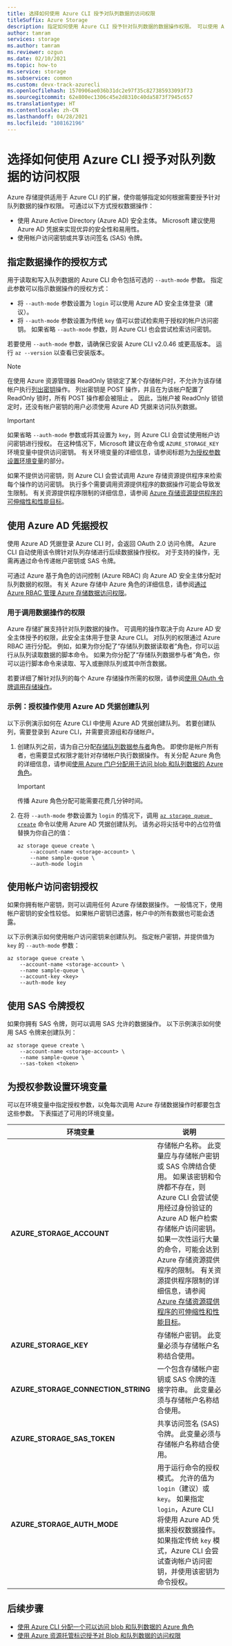 ```yaml
---
title: 选择如何使用 Azure CLI 授予对队列数据的访问权限
titleSuffix: Azure Storage
description: 指定如何使用 Azure CLI 授予针对队列数据的数据操作权限。 可以使用 Azure AD 凭据、帐户访问密钥或共享访问签名 (SAS) 令牌授权数据操作。
author: tamram
services: storage
ms.author: tamram
ms.reviewer: ozgun
ms.date: 02/10/2021
ms.topic: how-to
ms.service: storage
ms.subservice: common
ms.custom: devx-track-azurecli
ms.openlocfilehash: 1570906ae036b31dc2e97f35c827385933093f73
ms.sourcegitcommit: 62e800ec1306c45e2d8310c40da5873f7945c657
ms.translationtype: HT
ms.contentlocale: zh-CN
ms.lasthandoff: 04/28/2021
ms.locfileid: "108162196"
---
```

# <a name="choose-how-to-authorize-access-to-queue-data-with-azure-cli"></a>选择如何使用 Azure CLI 授予对队列数据的访问权限

Azure 存储提供适用于 Azure CLI 的扩展，使你能够指定如何根据需要授予针对队列数据的操作权限。 可通过以下方式授权数据操作：

- 使用 Azure Active Directory (Azure AD) 安全主体。 Microsoft 建议使用 Azure AD 凭据来实现优异的安全性和易用性。
- 使用帐户访问密钥或共享访问签名 (SAS) 令牌。

## <a name="specify-how-data-operations-are-authorized"></a>指定数据操作的授权方式

用于读取和写入队列数据的 Azure CLI 命令包括可选的 `--auth-mode` 参数。 指定此参数可以指示数据操作的授权方式：

- 将 `--auth-mode` 参数设置为 `login` 可以使用 Azure AD 安全主体登录（建议）。
- 将 `--auth-mode` 参数设置为传统 `key` 值可以尝试检索用于授权的帐户访问密钥。 如果省略 `--auth-mode` 参数，则 Azure CLI 也会尝试检索访问密钥。

若要使用 `--auth-mode` 参数，请确保已安装 Azure CLI v2.0.46 或更高版本。 运行 `az --version` 以查看已安装版本。

> [!NOTE]
> 在使用 Azure 资源管理器 ReadOnly 锁锁定了某个存储帐户时，不允许为该存储帐户执行[列出密钥](/rest/api/storagerp/storageaccounts/listkeys)操作。 列出密钥是 POST 操作，并且在为该帐户配置了 ReadOnly 锁时，所有 POST 操作都会被阻止 。 因此，当帐户被 ReadOnly 锁锁定时，还没有帐户密钥的用户必须使用 Azure AD 凭据来访问队列数据。

> [!IMPORTANT]
> 如果省略 `--auth-mode` 参数或将其设置为 `key`，则 Azure CLI 会尝试使用帐户访问密钥进行授权。 在这种情况下，Microsoft 建议在命令或 `AZURE_STORAGE_KEY` 环境变量中提供访问密钥。 有关环境变量的详细信息，请参阅标题为[为授权参数设置环境变量](#set-environment-variables-for-authorization-parameters)的部分。
>
> 如果不提供访问密钥，则 Azure CLI 会尝试调用 Azure 存储资源提供程序来检索每个操作的访问密钥。 执行多个需要调用资源提供程序的数据操作可能会导致发生限制。 有关资源提供程序限制的详细信息，请参阅 [Azure 存储资源提供程序的可伸缩性和性能目标](../common/scalability-targets-resource-provider.md)。

## <a name="authorize-with-azure-ad-credentials"></a>使用 Azure AD 凭据授权

使用 Azure AD 凭据登录 Azure CLI 时，会返回 OAuth 2.0 访问令牌。 Azure CLI 自动使用该令牌针对队列存储进行后续数据操作授权。 对于支持的操作，无需再通过命令传递帐户密钥或 SAS 令牌。

可通过 Azure 基于角色的访问控制 (Azure RBAC) 向 Azure AD 安全主体分配对队列数据的权限。 有关 Azure 存储中 Azure 角色的详细信息，请参阅[通过 Azure RBAC 管理 Azure 存储数据访问权限](../common/storage-auth-aad-rbac-portal.md)。

### <a name="permissions-for-calling-data-operations"></a>用于调用数据操作的权限

Azure 存储扩展支持针对队列数据的操作。 可调用的操作取决于向 Azure AD 安全主体授予的权限，此安全主体用于登录 Azure CLI。 对队列的权限通过 Azure RBAC 进行分配。 例如，如果为你分配了“存储队列数据读取者”角色，你可以运行从队列读取数据的脚本命令。 如果为你分配了“存储队列数据参与者”角色，你可以运行脚本命令来读取、写入或删除队列或其中所含数据。

若要详细了解针对队列的每个 Azure 存储操作所需的权限，请参阅[使用 OAuth 令牌调用存储操作](/rest/api/storageservices/authorize-with-azure-active-directory#call-storage-operations-with-oauth-tokens)。

### <a name="example-authorize-an-operation-to-create-a-queue-with-azure-ad-credentials"></a>示例：授权操作使用 Azure AD 凭据创建队列

以下示例演示如何在 Azure CLI 中使用 Azure AD 凭据创建队列。 若要创建队列，需要登录到 Azure CLI，并需要资源组和存储帐户。

1. 创建队列之前，请为自己分配[存储队列数据参与者](../../role-based-access-control/built-in-roles.md#storage-queue-data-contributor)角色。 即使你是帐户所有者，也需要显式权限才能针对存储帐户执行数据操作。 有关分配 Azure 角色的详细信息，请参阅[使用 Azure 门户分配用于访问 blob 和队列数据的 Azure 角色](../common/storage-auth-aad-rbac-portal.md)。

    > [!IMPORTANT]
    > 传播 Azure 角色分配可能需要花费几分钟时间。

1. 在将 `--auth-mode` 参数设置为 `login` 的情况下，调用 [`az storage queue create`](/cli/azure/storage/queue#az_storage_queue_create) 命令以使用 Azure AD 凭据创建队列。 请务必将尖括号中的占位符值替换为你自己的值：

    ```azurecli
    az storage queue create \
        --account-name <storage-account> \
        --name sample-queue \
        --auth-mode login
    ```

## <a name="authorize-with-the-account-access-key"></a>使用帐户访问密钥授权

如果你拥有帐户密钥，则可以调用任何 Azure 存储数据操作。 一般情况下，使用帐户密钥的安全性较低。 如果帐户密钥已透露，帐户中的所有数据也可能会透露。

以下示例演示如何使用帐户访问密钥来创建队列。 指定帐户密钥，并提供值为 `key` 的 `--auth-mode` 参数：

```azurecli
az storage queue create \
    --account-name <storage-account> \
    --name sample-queue \
    --account-key <key>
    --auth-mode key
```

## <a name="authorize-with-a-sas-token"></a>使用 SAS 令牌授权

如果你拥有 SAS 令牌，则可以调用 SAS 允许的数据操作。 以下示例演示如何使用 SAS 令牌来创建队列：

```azurecli
az storage queue create \
    --account-name <storage-account> \
    --name sample-queue \
    --sas-token <token>
```

## <a name="set-environment-variables-for-authorization-parameters"></a>为授权参数设置环境变量

可以在环境变量中指定授权参数，以免每次调用 Azure 存储数据操作时都要包含这些参数。 下表描述了可用的环境变量。

| 环境变量 | 说明 |
|--|--|
| **AZURE_STORAGE_ACCOUNT** | 存储帐户名称。 此变量应与存储帐户密钥或 SAS 令牌结合使用。 如果该密钥和令牌都不存在，则 Azure CLI 会尝试使用经过身份验证的 Azure AD 帐户检索存储帐户访问密钥。 如果一次性运行大量的命令，可能会达到 Azure 存储资源提供程序的限制。 有关资源提供程序限制的详细信息，请参阅 [Azure 存储资源提供程序的可伸缩性和性能目标](../common/scalability-targets-resource-provider.md)。 |
| **AZURE_STORAGE_KEY** | 存储帐户密钥。 此变量必须与存储帐户名称结合使用。 |
| **AZURE_STORAGE_CONNECTION_STRING** | 一个包含存储帐户密钥或 SAS 令牌的连接字符串。 此变量必须与存储帐户名称结合使用。 |
| **AZURE_STORAGE_SAS_TOKEN** | 共享访问签名 (SAS) 令牌。 此变量必须与存储帐户名称结合使用。 |
| **AZURE_STORAGE_AUTH_MODE** | 用于运行命令的授权模式。 允许的值为 `login`（建议）或 `key`。 如果指定 `login`，Azure CLI 将使用 Azure AD 凭据来授权数据操作。 如果指定传统 `key` 模式，Azure CLI 会尝试查询帐户访问密钥，并使用该密钥为命令授权。 |

## <a name="next-steps"></a>后续步骤

- [使用 Azure CLI 分配一个可以访问 blob 和队列数据的 Azure 角色](../common/storage-auth-aad-rbac-cli.md)
- [使用 Azure 资源托管标识授予对 Blob 和队列数据的访问权限](../common/storage-auth-aad-msi.md)
